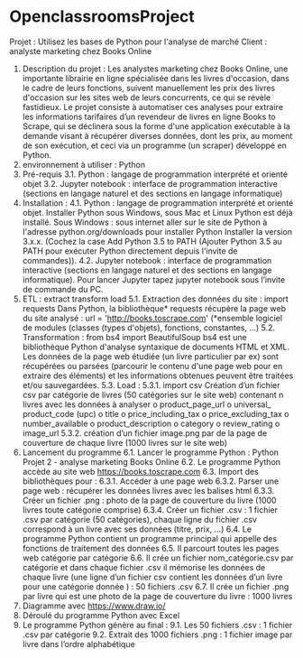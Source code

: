 # OpenclassroomsProject
Projet : Utilisez les bases de Python pour l'analyse de marché
Client : analyste marketing chez Books Online
1.	Description du projet :
  Les analystes marketing chez Books Online, une importante librairie en ligne spécialisée dans les livres d'occasion, dans le cadre de leurs fonctions,  suivent manuellement les prix des livres d'occasion sur les sites web de leurs concurrents, ce qui se révèle fastidieux.
  Le projet consiste à automatiser ces analyses pour extraire les informations tarifaires d’un revendeur de livres en ligne  Books to Scrape, qui se déclinera sous la forme d'une application exécutable à la demande visant à récupérer diverses données, dont les prix, au moment de son exécution, et ceci via un programme (un scraper) développé en Python.
2.	environnement à utiliser : Python
3.	Pré-requis
  3.1.	Python : langage de programmation interprété et orienté objet
  3.2.	Jupyter notebook : interface de programmation interactive (sections en langage naturel et des sections en langage informatique)
4.	Installation : 
  4.1.	Python : langage de programmation interprété et orienté objet. 
    Installer Python sous Windows, sous Mac et Linux Python est déjà installé. 
    Sous Windows : sous internet aller sur le site de Python à l'adresse python.org/downloads pour installer Python
    Installer la version 3.x.x. (Cochez la case Add Python 3.5 to PATH (Ajouter Python 3.5 au PATH pour exécuter Python directement depuis l'invite de commandes)).
  4.2.	Jupyter notebook : interface de programmation interactive (sections en langage naturel et des sections en langage informatique). Pour lancer Jupyter tapez jupyter notebook sous l’invite de commande du PC.
5.	ETL : extract transform load
  5.1.	Extraction des données du site  :  import requests
    Dans Python, la bibliothèque* requests récupère la page web du site analysé :
    url = 'http://books.toscrape.com'
      (*ensemble logiciel de modules (classes (types d'objets), fonctions, constantes, …)
5.2.	Transformation : from bs4 import BeautifulSoup
    bs4 est une bibliothèque Python d'analyse syntaxique de documents HTML et XML.
    Les données de la page web étudiée (un livre particulier par ex) sont récupérées ou parsées (parcourir le contenu d'une page web pour en extraire des éléments) et les informations obtenues peuvent être traitées et/ou sauvegardées. 
5.3.	Load : 
  5.3.1.	import csv
    Création d’un fichier csv par catégorie de livres (50 catégories sur le site web) contenant n livres avec les données à analyser 
    o	product_page_url
    o	universal_ product_code (upc)
    o	title
    o	price_including_tax
    o	price_excluding_tax
    o	number_available
    o	product_description
    o	category
    o	review_rating
    o	image_url
  5.3.2.	 création d’un fichier image.png par de la page de couverture de chaque livre (1000 livres sur le site web)
6.	Lancement du programme
  6.1.	Lancer le programme Python : Python Projet 2 - analyse marketing Books Online
  6.2.	Le programme Python accède au site web https://books.toscrape.com
  6.3.	Import des bibliothèques pour :
    6.3.1.	 Accéder à une page web
    6.3.2.	 Parser une page web : récupérer les données livres avec les balises html
    6.3.3.	 Créer un fichier .png : photo de la page de couverture du livre (1000 livres toute catégorie comprise)
    6.3.4.	 Créer un fichier .csv : 1 fichier .csv par catégorie (50 catégories), chaque ligne du fichier .csv correspond à un livre avec ses données (titre, prix, …)
  6.4.	Le programme Python contient un programme principal qui appelle des fonctions de traitement des données
  6.5.	Il parcourt toutes les pages web catégorie par catégorie 
  6.6.	Il crée un fichier nom_catégorie.csv par catégorie et dans chaque fichier .csv il mémorise les données de chaque livre (une ligne d’un fichier csv contient les données d’un livre pour une catégorie donnée ) : 50 fichiers .csv
  6.7.	Il crée un fichier .png par livre qui est une photo de la page de couverture du livre : 1000 livres
7.	Diagramme avec https://www.draw.io/
8.	Déroulé du programme Python avec Excel
9.	Le programme Python génère au final :
  9.1.	Les 50 fichiers .csv : 1 fichier .csv par catégorie
  9.2.	Extrait des 1000 fichiers .png : 1 fichier image par livre dans l’ordre alphabétique
